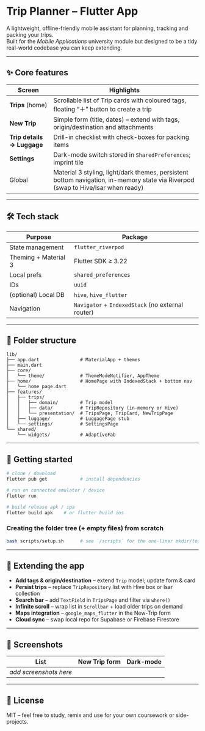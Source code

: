 # Trip Planner – Flutter App

A lightweight, offline-friendly mobile assistant for planning, tracking and packing your trips.  
Built for the _Mobile Applications_ university module but designed to be a tidy real-world codebase you can keep extending.

---

## ✨ Core features

| Screen                     | Highlights                                                                                                                       |
| -------------------------- | -------------------------------------------------------------------------------------------------------------------------------- |
| **Trips** (home)           | Scrollable list of Trip cards with coloured tags, floating “＋” button to create a trip                                          |
| **New Trip**               | Simple form (title, dates) – extend with tags, origin/destination and attachments                                                |
| **Trip details → Luggage** | Drill-in checklist with check-boxes for packing items                                                                            |
| **Settings**               | Dark-mode switch stored in `SharedPreferences`; imprint tile                                                                     |
| Global                     | Material 3 styling, light/dark themes, persistent bottom navigation, in-memory state via Riverpod (swap to Hive/Isar when ready) |

---

## 🛠️ Tech stack

| Purpose              | Package                                           |
| -------------------- | ------------------------------------------------- |
| State management     | `flutter_riverpod`                                |
| Theming + Material 3 | Flutter SDK ≥ 3.22                                |
| Local prefs          | `shared_preferences`                              |
| IDs                  | `uuid`                                            |
| (optional) Local DB  | `hive`, `hive_flutter`                            |
| Navigation           | `Navigator` + `IndexedStack` (no external router) |

---

## 📁 Folder structure

```
lib/
├── app.dart               # MaterialApp + themes
├── main.dart
├── core/
│   └── theme/             # ThemeModeNotifier, AppTheme
├── home/                  # HomePage with IndexedStack + bottom nav
│   └── home_page.dart
├── features/
│   ├── trips/
│   │   ├── domain/        # Trip model
│   │   ├── data/          # TripRepository (in-memory or Hive)
│   │   └── presentation/  # TripsPage, TripCard, NewTripPage
│   ├── luggage/           # LuggagePage stub
│   └── settings/          # SettingsPage
└── shared/
    └── widgets/           # AdaptiveFab
```

---

## 🚀 Getting started

```bash
# clone / download
flutter pub get            # install dependencies

# run on connected emulator / device
flutter run

# build release apk / ipa
flutter build apk    # or flutter build ios
```

### Creating the folder tree (+ empty files) from scratch

```bash
bash scripts/setup.sh      # see `/scripts` for the one-liner mkdir/touch script
```

---

## 🧩 Extending the app

- **Add tags & origin/destination** – extend `Trip` model; update form & card
- **Persist trips** – replace `TripRepository` list with Hive box or Isar collection
- **Search bar** – add `TextField` in `TripsPage` and filter via `where()`
- **Infinite scroll** – wrap list in `Scrollbar` + load older trips on demand
- **Maps integration** – `google_maps_flutter` in the New-Trip form
- **Cloud sync** – swap local repo for Supabase or Firebase Firestore

---

## 📸 Screenshots

| List                   | New Trip form | Dark-mode |
| ---------------------- | ------------- | --------- |
| _add screenshots here_ |               |           |

---

## 📜 License

MIT – feel free to study, remix and use for your own coursework or side-projects.
